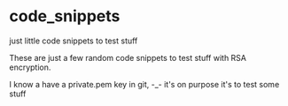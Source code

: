 # code_snippets
just little code snippets to test stuff

These are just a few random code snippets to test stuff with RSA encryption.

I know a have a private.pem key in git, -_- it's on purpose it's to test some stuff

